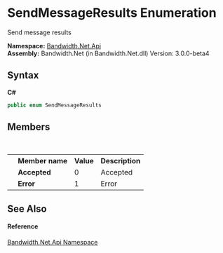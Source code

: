 ﻿# SendMessageResults Enumeration
 

Send message results

**Namespace:**&nbsp;<a href ="N_Bandwidth_Net_Api.md">Bandwidth.Net.Api</a><br />**Assembly:**&nbsp;Bandwidth.Net (in Bandwidth.Net.dll) Version: 3.0.0-beta4

## Syntax

**C#**<br />
``` C#
public enum SendMessageResults
```


## Members
&nbsp;<table><tr><th></th><th>Member name</th><th>Value</th><th>Description</th></tr><tr><td /><td target="F:Bandwidth.Net.Api.SendMessageResults.Accepted">**Accepted**</td><td>0</td><td>Accepted</td></tr><tr><td /><td target="F:Bandwidth.Net.Api.SendMessageResults.Error">**Error**</td><td>1</td><td>Error</td></tr></table>

## See Also


#### Reference
<a href ="N_Bandwidth_Net_Api.md">Bandwidth.Net.Api Namespace</a><br />